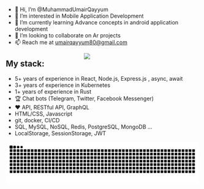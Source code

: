 - 👋 Hi, I’m @MuhammadUmairQayyum
- 👀 I’m interested in Mobile Application Development
- 🌱 I’m currently learning Advance concepts in android application development
- 💞️ I’m looking to collaborate on Ar projects
- 📫 Reach me at umairqayyum80@gmail.com


<img align="right" src="https://octodex.github.com/images/welcometocat.png" width="300">

## My stack:
- 5+ years of experience in React, Node.js, Express.js , async, await
- 3+ years of experience in Kubernetes
- 1+ years of experience in Rust
- 🏆 Chat bots (Telegram, Twitter, Facebook Messenger)
- ❤️ API, RESTful API, GraphQL
- HTML/CSS, Javascript
- git, docker, CI/CD
- SQL, MySQL, NoSQL, Redis, PostgreSQL, MongoDB ...
- LocalStorage, SessionStorage, JWT

  
![Snake animation](https://raw.githubusercontent.com/taozhi8833998/taozhi8833998/output/github-contribution-grid-snake-dark.svg)

<!---
MuhammadUmairQayyum/MuhammadUmairQayyum is a ✨ special ✨ repository because its `README.md` (this file) appears on your GitHub profile.
You can click the Preview link to take a look at your changes.
--->

